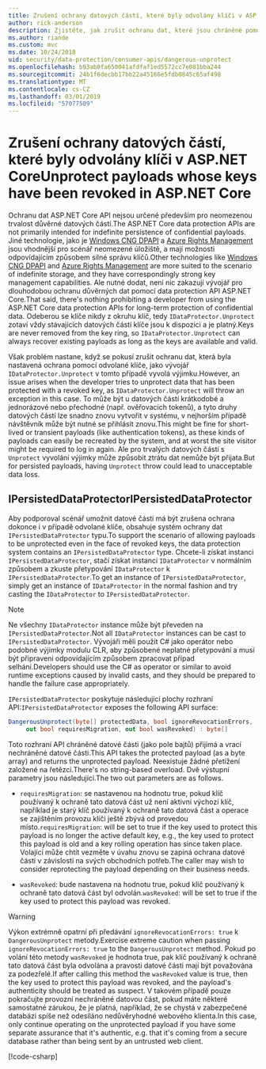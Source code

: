 ```yaml
---
title: Zrušení ochrany datových částí, které byly odvolány klíči v ASP.NET Core
author: rick-anderson
description: Zjistěte, jak zrušit ochranu dat, které jsou chráněné pomocí klíče, které od té doby byly odvolány, v aplikaci ASP.NET Core.
ms.author: riande
ms.custom: mvc
ms.date: 10/24/2018
uid: security/data-protection/consumer-apis/dangerous-unprotect
ms.openlocfilehash: b93ab0fa650041afdfaf1ed5572cc7e081bba244
ms.sourcegitcommit: 24b1f6decbb17bb22a45166e5fdb0845c65af498
ms.translationtype: MT
ms.contentlocale: cs-CZ
ms.lasthandoff: 03/01/2019
ms.locfileid: "57077509"
---
```

# <a name="unprotect-payloads-whose-keys-have-been-revoked-in-aspnet-core"></a><span data-ttu-id="bce1a-103">Zrušení ochrany datových částí, které byly odvolány klíči v ASP.NET Core</span><span class="sxs-lookup"><span data-stu-id="bce1a-103">Unprotect payloads whose keys have been revoked in ASP.NET Core</span></span>


<a name="data-protection-consumer-apis-dangerous-unprotect"></a>

<span data-ttu-id="bce1a-104">Ochranu dat ASP.NET Core API nejsou určené především pro neomezenou trvalost důvěrné datových částí.</span><span class="sxs-lookup"><span data-stu-id="bce1a-104">The ASP.NET Core data protection APIs are not primarily intended for indefinite persistence of confidential payloads.</span></span> <span data-ttu-id="bce1a-105">Jiné technologie, jako je [Windows CNG DPAPI](https://msdn.microsoft.com/library/windows/desktop/hh706794%28v=vs.85%29.aspx) a [Azure Rights Management](/rights-management/) jsou vhodnější pro scénář neomezené úložiště, a mají možnosti odpovídajícím způsobem silné správu klíčů.</span><span class="sxs-lookup"><span data-stu-id="bce1a-105">Other technologies like [Windows CNG DPAPI](https://msdn.microsoft.com/library/windows/desktop/hh706794%28v=vs.85%29.aspx) and [Azure Rights Management](/rights-management/) are more suited to the scenario of indefinite storage, and they have correspondingly strong key management capabilities.</span></span> <span data-ttu-id="bce1a-106">Ale nutné dodat, není nic zakazují vývojář pro dlouhodobou ochranu důvěrných dat pomocí data protection API ASP.NET Core.</span><span class="sxs-lookup"><span data-stu-id="bce1a-106">That said, there's nothing prohibiting a developer from using the ASP.NET Core data protection APIs for long-term protection of confidential data.</span></span> <span data-ttu-id="bce1a-107">Odeberou se klíče nikdy z okruhu klíč, tedy `IDataProtector.Unprotect` zotaví vždy stávajících datových částí klíče jsou k dispozici a je platný.</span><span class="sxs-lookup"><span data-stu-id="bce1a-107">Keys are never removed from the key ring, so `IDataProtector.Unprotect` can always recover existing payloads as long as the keys are available and valid.</span></span>

<span data-ttu-id="bce1a-108">Však problém nastane, když se pokusí zrušit ochranu dat, která byla nastavená ochrana pomocí odvolané klíče, jako vývojář `IDataProtector.Unprotect` v tomto případě vyvolá výjimku.</span><span class="sxs-lookup"><span data-stu-id="bce1a-108">However, an issue arises when the developer tries to unprotect data that has been protected with a revoked key, as `IDataProtector.Unprotect` will throw an exception in this case.</span></span> <span data-ttu-id="bce1a-109">To může být u datových částí krátkodobé a jednorázové nebo přechodné (např. ověřovacích tokenů), a tyto druhy datových částí lze snadno znovu vytvořit v systému, v nejhorším případě návštěvník může být nutné se přihlásit znovu.</span><span class="sxs-lookup"><span data-stu-id="bce1a-109">This might be fine for short-lived or transient payloads (like authentication tokens), as these kinds of payloads can easily be recreated by the system, and at worst the site visitor might be required to log in again.</span></span> <span data-ttu-id="bce1a-110">Ale pro trvalých datových částí s `Unprotect` vyvolání výjimky může způsobit ztrátu dat nemůže být přijata.</span><span class="sxs-lookup"><span data-stu-id="bce1a-110">But for persisted payloads, having `Unprotect` throw could lead to unacceptable data loss.</span></span>

## <a name="ipersisteddataprotector"></a><span data-ttu-id="bce1a-111">IPersistedDataProtector</span><span class="sxs-lookup"><span data-stu-id="bce1a-111">IPersistedDataProtector</span></span>

<span data-ttu-id="bce1a-112">Aby podporoval scénář umožnit datové části má být zrušena ochrana dokonce i v případě odvolané klíče, obsahuje systém ochrany dat `IPersistedDataProtector` typu.</span><span class="sxs-lookup"><span data-stu-id="bce1a-112">To support the scenario of allowing payloads to be unprotected even in the face of revoked keys, the data protection system contains an `IPersistedDataProtector` type.</span></span> <span data-ttu-id="bce1a-113">Chcete-li získat instanci `IPersistedDataProtector`, stačí získat instanci `IDataProtector` v normálním způsobem a zkuste přetypování `IDataProtector` k `IPersistedDataProtector`.</span><span class="sxs-lookup"><span data-stu-id="bce1a-113">To get an instance of `IPersistedDataProtector`, simply get an instance of `IDataProtector` in the normal fashion and try casting the `IDataProtector` to `IPersistedDataProtector`.</span></span>

> [!NOTE]
> <span data-ttu-id="bce1a-114">Ne všechny `IDataProtector` instance může být převeden na `IPersistedDataProtector`.</span><span class="sxs-lookup"><span data-stu-id="bce1a-114">Not all `IDataProtector` instances can be cast to `IPersistedDataProtector`.</span></span> <span data-ttu-id="bce1a-115">Vývojáři měli použít C# jako operátor nebo podobné výjimky modulu CLR, aby způsobené neplatné přetypování a musí být připraveni odpovídajícím způsobem zpracovat případ selhání.</span><span class="sxs-lookup"><span data-stu-id="bce1a-115">Developers should use the C# as operator or similar to avoid runtime exceptions caused by invalid casts, and they should be prepared to handle the failure case appropriately.</span></span>

<span data-ttu-id="bce1a-116">`IPersistedDataProtector` poskytuje následující plochy rozhraní API:</span><span class="sxs-lookup"><span data-stu-id="bce1a-116">`IPersistedDataProtector` exposes the following API surface:</span></span>

```csharp
DangerousUnprotect(byte[] protectedData, bool ignoreRevocationErrors,
     out bool requiresMigration, out bool wasRevoked) : byte[]
```

<span data-ttu-id="bce1a-117">Toto rozhraní API chráněné datové části (jako pole bajtů) přijímá a vrací nechráněné datové části.</span><span class="sxs-lookup"><span data-stu-id="bce1a-117">This API takes the protected payload (as a byte array) and returns the unprotected payload.</span></span> <span data-ttu-id="bce1a-118">Neexistuje žádné přetížení založené na řetězci.</span><span class="sxs-lookup"><span data-stu-id="bce1a-118">There's no string-based overload.</span></span> <span data-ttu-id="bce1a-119">Dvě výstupní parametry jsou následující.</span><span class="sxs-lookup"><span data-stu-id="bce1a-119">The two out parameters are as follows.</span></span>

* <span data-ttu-id="bce1a-120">`requiresMigration`: se nastavenou na hodnotu true, pokud klíč používaný k ochraně tato datová část už není aktivní výchozí klíč, například je starý klíč používaný k ochraně tato datová část a operace se zajištěním provozu klíči ještě zbývá od provedou místo.</span><span class="sxs-lookup"><span data-stu-id="bce1a-120">`requiresMigration`: will be set to true if the key used to protect this payload is no longer the active default key, e.g., the key used to protect this payload is old and a key rolling operation has since taken place.</span></span> <span data-ttu-id="bce1a-121">Volající může chtít vezměte v úvahu znovu se zapíná ochrana datové části v závislosti na svých obchodních potřeb.</span><span class="sxs-lookup"><span data-stu-id="bce1a-121">The caller may wish to consider reprotecting the payload depending on their business needs.</span></span>

* <span data-ttu-id="bce1a-122">`wasRevoked`: bude nastavena na hodnotu true, pokud klíč používaný k ochraně tato datová část byl odvolán.</span><span class="sxs-lookup"><span data-stu-id="bce1a-122">`wasRevoked`: will be set to true if the key used to protect this payload was revoked.</span></span>

>[!WARNING]
> <span data-ttu-id="bce1a-123">Výkon extrémně opatrní při předávání `ignoreRevocationErrors: true` k `DangerousUnprotect` metody.</span><span class="sxs-lookup"><span data-stu-id="bce1a-123">Exercise extreme caution when passing `ignoreRevocationErrors: true` to the `DangerousUnprotect` method.</span></span> <span data-ttu-id="bce1a-124">Pokud po volání této metody `wasRevoked` je hodnota true, pak klíč používaný k ochraně tato datová část byla odvolána a pravosti datové části mají být považována za podezřelé.</span><span class="sxs-lookup"><span data-stu-id="bce1a-124">If after calling this method the `wasRevoked` value is true, then the key used to protect this payload was revoked, and the payload's authenticity should be treated as suspect.</span></span> <span data-ttu-id="bce1a-125">V takovém případě pouze pokračujte provozní nechráněné datovou část, pokud máte některé samostatné zárukou, že je platná, například, že se chystá v zabezpečené databázi spíše než odesíláno nedůvěryhodné webového klienta.</span><span class="sxs-lookup"><span data-stu-id="bce1a-125">In this case, only continue operating on the unprotected payload if you have some separate assurance that it's authentic, e.g. that it's coming from a secure database rather than being sent by an untrusted web client.</span></span>

[!code-csharp[](dangerous-unprotect/samples/dangerous-unprotect.cs)]
